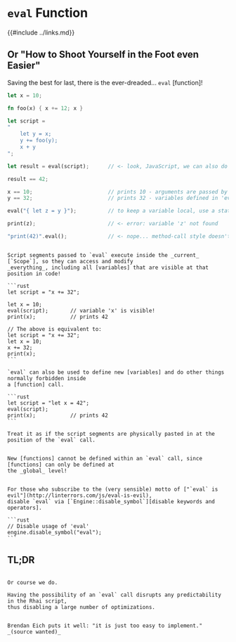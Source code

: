 `eval` Function
===============

{{#include ../links.md}}

Or "How to Shoot Yourself in the Foot even Easier"
--------------------------------------------------

Saving the best for last, there is the ever-dreaded... `eval` [function]!

```rust
let x = 10;

fn foo(x) { x += 12; x }

let script =
"
    let y = x;
    y += foo(y);
    x + y
";

let result = eval(script);      // <- look, JavaScript, we can also do this!

result == 42;

x == 10;                        // prints 10 - arguments are passed by value
y == 32;                        // prints 32 - variables defined in 'eval' persist!

eval("{ let z = y }");          // to keep a variable local, use a statements block

print(z);                       // <- error: variable 'z' not found

"print(42)".eval();             // <- nope... method-call style doesn't work with 'eval'
```

~~~admonish danger.small "`eval` executes inside the current scope!"

Script segments passed to `eval` execute inside the _current_ [`Scope`], so they can access and modify
_everything_, including all [variables] that are visible at that position in code!

```rust
let script = "x += 32";

let x = 10;
eval(script);       // variable 'x' is visible!
print(x);           // prints 42

// The above is equivalent to:
let script = "x += 32";
let x = 10;
x += 32;
print(x);
```

`eval` can also be used to define new [variables] and do other things normally forbidden inside
a [function] call.

```rust
let script = "let x = 42";
eval(script);
print(x);           // prints 42
```

Treat it as if the script segments are physically pasted in at the position of the `eval` call.
~~~

~~~admonish warning.small "Cannot define new functions"

New [functions] cannot be defined within an `eval` call, since [functions] can only be defined at
the _global_ level!
~~~

~~~admonish failure.small "`eval` is evil"

For those who subscribe to the (very sensible) motto of ["`eval` is evil"](http://linterrors.com/js/eval-is-evil),
disable `eval` via [`Engine::disable_symbol`][disable keywords and operators].

```rust
// Disable usage of 'eval'
engine.disable_symbol("eval");
```
~~~


TL;DR
-----

~~~admonish question "Do you regret implementing `eval` in Rhai?"

Or course we do.

Having the possibility of an `eval` call disrupts any predictability in the Rhai script,
thus disabling a large number of optimizations.
~~~

```admonish question "Why did it then???!!!"

Brendan Eich puts it well: "it is just too easy to implement." _(source wanted)_
```
